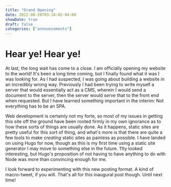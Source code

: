 ```yaml
---
title: "Grand Opening"
date: 2022-08-20T03:18:02-04:00
showDate: true
draft: false
categories: ["announcements"]
---
```


# Hear ye! Hear ye!

At last, the long wait has come to a close. I am officially opening my website to the world! It's been a long time coming,
but I finally found what it was I was looking for. As I had suspected, I was going about building a website in an incredibly
wrong way. Previously I had been trying to write myself a server that would essentially act as a CMS, wherein I would send a
document to the server, then the server would *serve* that to the front end when requested. But I have learned something important
in the interim: Not everything has to be an SPA. 

Web development is certainly not my forte, so most of my issues in getting this site off the ground have been rooted firmly in
my own ignorance as to how these sorts of things are usually done. As it happens, static sites are pretty useful for this sort of thing,
and what's more is that there are quite a few tools to make *creating* static sites as painless as possible. I have landed on using Hugo
for now, though as this is my first time using a static site generator I may move to something else in the future. 11ty looked interesting,
but Hugo's proposition of not having to have anything to do with Node was more than convincing enough for me.

I look forward to experimenting with this new posting format. A kind of macro-tweet, if you will. That's all for this inaugural post though. Until next time!



